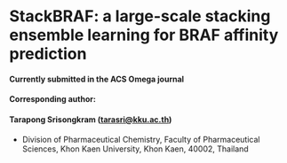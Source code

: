 # StackBRAF: a large-scale stacking ensemble learning for BRAF affinity prediction
#### Currently submitted in the ACS Omega journal
#### Corresponding author: 
#### Tarapong Srisongkram (tarasri@kku.ac.th)
* Division of Pharmaceutical Chemistry, Faculty of Pharmaceutical Sciences, Khon Kaen University, Khon Kaen, 40002, Thailand
